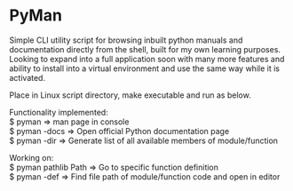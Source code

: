 # PyMan

Simple CLI utility script for browsing inbuilt python manuals and documentation directly from the shell, built for my own learning purposes. Looking to expand into a full
application soon with many more features and ability to install into a virtual environment and use the same way while it is activated.

Place in Linux script directory, make executable and run as below.

Functionality implemented: <br />
$ pyman <module> => man page in console <br />
$ pyman <module> -docs => Open official Python documentation page <br />
$ pyman <module> -dir => Generate list of all available members of module/function <br />

Working on: <br />
$ pyman pathlib Path => Go to specific function definition <br />
$ pyman -def => Find file path of module/function code and open in editor <br />
